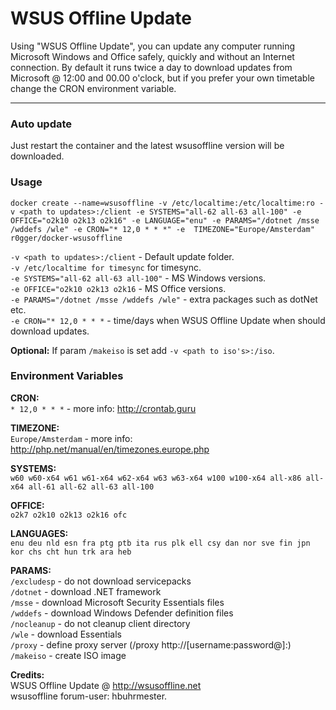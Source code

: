 # WSUS Offline Update

Using "WSUS Offline Update", you can update any computer running Microsoft Windows and Office safely, quickly and without an Internet connection. By default it runs twice a day to download updates from Microsoft @ 12:00 and 00.00 o'clock, but if you prefer your own timetable change the CRON environment variable.

-----------
### Auto update
Just restart the container and the latest wsusoffline version will be downloaded.

### Usage
```
docker create --name=wsusoffline -v /etc/localtime:/etc/localtime:ro -v <path to updates>:/client -e SYSTEMS="all-62 all-63 all-100" -e OFFICE="o2k10 o2k13 o2k16" -e LANGUAGE="enu" -e PARAMS="/dotnet /msse /wddefs /wle" -e CRON="* 12,0 * * *" -e  TIMEZONE="Europe/Amsterdam" r0gger/docker-wsusoffline
```
    
`-v <path to updates>:/client` - Default update folder.   
`-v /etc/localtime for timesync` for timesync.   
`-e SYSTEMS="all-62 all-63 all-100"` - MS Windows versions.   
`-e OFFICE="o2k10 o2k13 o2k16` - MS Office versions.   
`-e PARAMS="/dotnet /msse /wddefs /wle"` - extra packages such as dotNet etc.   
`-e CRON="* 12,0 * * *` - time/days when WSUS Offline Update when should download updates.   

**Optional:** If param `/makeiso` is set add `-v <path to iso's>:/iso`.

### Environment Variables
**CRON:**   
`* 12,0 * * *` - more info: http://crontab.guru

**TIMEZONE:**   
`Europe/Amsterdam` - more info: http://php.net/manual/en/timezones.europe.php

**SYSTEMS:**    
`w60 w60-x64 w61 w61-x64 w62-x64 w63 w63-x64 w100 w100-x64 all-x86 all-x64 all-61 all-62 all-63 all-100`

**OFFICE:**   
`o2k7 o2k10 o2k13 o2k16 ofc`

**LANGUAGES:**   
`enu deu nld esn fra ptg ptb ita rus plk ell csy dan nor sve fin jpn kor chs cht hun trk ara heb`

**PARAMS:**   
`/excludesp` - do not download servicepacks   
`/dotnet`    - download .NET framework   
`/msse`      - download Microsoft Security Essentials files   
`/wddefs`    - download Windows Defender definition files   
`/nocleanup` - do not cleanup client directory    
`/wle`       - download Essentials   
`/proxy`     - define proxy server (/proxy http://[username:password@]<server>:<port>)   
`/makeiso`   - create ISO image   
    
    
**Credits:**   
WSUS Offline Update @ http://wsusoffline.net   
wsusoffline forum-user:  hbuhrmester.
